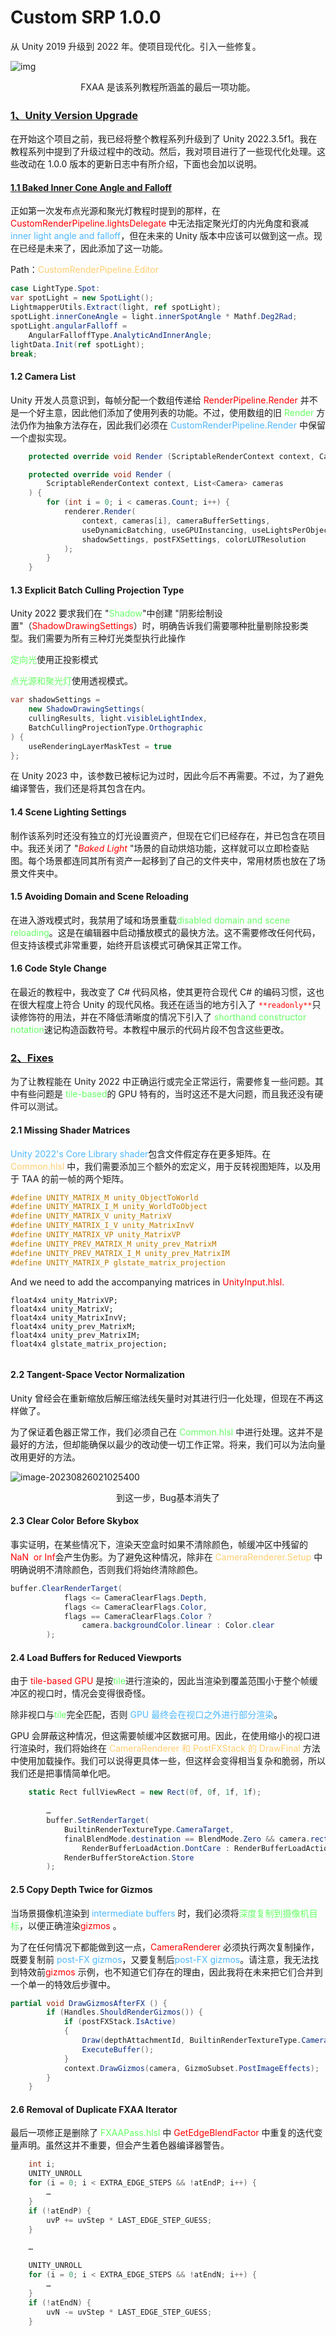 # Custom SRP 1.0.0

从 Unity 2019 升级到 2022 年。使项目现代化。引入一些修复。

![img](https://catlikecoding.com/unity/custom-srp/1-0-0/tutorial-image.jpg)

<center>FXAA 是该系列教程所涵盖的最后一项功能。</center>

### [1、Unity Version Upgrade](https://catlikecoding.com/unity/custom-srp/1-0-0/#1)

在开始这个项目之前，我已经将整个教程系列升级到了 Unity 2022.3.5f1。我在教程系列中提到了升级过程中的改动。然后，我对项目进行了一些现代化处理。这些改动在 1.0.0 版本的更新日志中有所介绍，下面也会加以说明。

#### [1.1 Baked Inner Cone Angle and Falloff](https://catlikecoding.com/unity/custom-srp/1-0-0/#1.1)

正如第一次发布点光源和聚光灯教程时提到的那样，在<font color="red"> CustomRenderPipeline.lightsDelegate</font> 中无法指定聚光灯的内光角度和衰减<font color=#4db8ff> inner light angle and falloff</font>，但在未来的 Unity 版本中应该可以做到这一点。现在已经是未来了，因此添加了这一功能。

Path：<font color=#FFCE70>CustomRenderPipeline.Editor</font>

```C#
case LightType.Spot:
var spotLight = new SpotLight();
LightmapperUtils.Extract(light, ref spotLight);
spotLight.innerConeAngle = light.innerSpotAngle * Mathf.Deg2Rad;
spotLight.angularFalloff =
    AngularFalloffType.AnalyticAndInnerAngle;
lightData.Init(ref spotLight);
break;
```

#### 1.2 Camera List

Unity 开发人员意识到，每帧分配一个数组传递给<font color="red"> RenderPipeline.Render</font> 并不是一个好主意，因此他们添加了使用列表的功能。不过，使用数组的旧 <font color=#66ff66>Render </font>方法仍作为抽象方法存在，因此我们必须在 <font color=#4db8ff>CustomRenderPipeline.Render</font> 中保留一个虚拟实现。

```C#
	protected override void Render (ScriptableRenderContext context, Camera[] cameras) {}

	protected override void Render (
		ScriptableRenderContext context, List<Camera> cameras
	) {
		for (int i = 0; i < cameras.Count; i++) {
			renderer.Render(
				context, cameras[i], cameraBufferSettings,
				useDynamicBatching, useGPUInstancing, useLightsPerObject,
				shadowSettings, postFXSettings, colorLUTResolution
			);
		}
	}
```

#### 1.3 Explicit Batch Culling Projection Type

Unity 2022 要求我们在 "<font color=#66ff66>Shadow</font>"中创建 "阴影绘制设置"（<font color="red">ShadowDrawingSettings</font>）时，明确告诉我们需要哪种批量剔除投影类型。我们需要为所有三种灯光类型执行此操作

<font color=#66ff66>定向光</font>使用正投影模式

<font color=#66ff66>点光源和聚光灯</font>使用透视模式。

```C#
var shadowSettings =
    new ShadowDrawingSettings(
    cullingResults, light.visibleLightIndex,
    BatchCullingProjectionType.Orthographic
) {
    useRenderingLayerMaskTest = true
};
```

在 Unity 2023 中，该参数已被标记为过时，因此今后不再需要。不过，为了避免编译警告，我们还是将其包含在内。

#### 1.4 Scene Lighting Settings

制作该系列时还没有独立的灯光设置资产，但现在它们已经存在，并已包含在项目中。我还关闭了 "<font color="red">*Baked Light*</font> "场景的自动烘焙功能，这样就可以立即检查贴图。每个场景都连同其所有资产一起移到了自己的文件夹中，常用材质也放在了场景文件夹中。

#### 1.5 Avoiding Domain and Scene Reloading

在进入游戏模式时，我禁用了域和场景重载<font color=#66ff66>disabled domain and scene reloading</font>。这是在编辑器中启动播放模式的最快方法。这不需要修改任何代码，但支持该模式非常重要，始终开启该模式可确保其正常工作。

#### 1.6 Code Style Change

在最近的教程中，我改变了 C# 代码风格，使其更符合现代 C# 的编码习惯，这也在很大程度上符合 Unity 的现代风格。我还在适当的地方引入了<font color="red"> `**readonly**`</font>只读修饰符的用法，并在不降低清晰度的情况下引入了<font color=#66ff66> shorthand constructor notation</font>速记构造函数符号。本教程中展示的代码片段不包含这些更改。

### [2、Fixes](https://catlikecoding.com/unity/custom-srp/1-0-0/#2)

为了让教程能在 Unity 2022 中正确运行或完全正常运行，需要修复一些问题。其中有些问题是<font color=#66ff66> tile-based</font>的 GPU 特有的，当时这还不是大问题，而且我还没有硬件可以测试。

#### 2.1 Missing Shader Matrices

<font color=#4db8ff>Unity 2022's Core Library shader</font>包含文件假定存在更多矩阵。在<font color=#FFCE70> Common.hlsl </font>中，我们需要添加三个额外的宏定义，用于反转视图矩阵，以及用于 TAA 的前一帧的两个矩阵。

```glsl
#define UNITY_MATRIX_M unity_ObjectToWorld
#define UNITY_MATRIX_I_M unity_WorldToObject
#define UNITY_MATRIX_V unity_MatrixV
#define UNITY_MATRIX_I_V unity_MatrixInvV
#define UNITY_MATRIX_VP unity_MatrixVP
#define UNITY_PREV_MATRIX_M unity_prev_MatrixM
#define UNITY_PREV_MATRIX_I_M unity_prev_MatrixIM
#define UNITY_MATRIX_P glstate_matrix_projection
```

And we need to add the accompanying matrices in <font color="red">UnityInput.hlsl.</font>

```
float4x4 unity_MatrixVP;
float4x4 unity_MatrixV;
float4x4 unity_MatrixInvV;
float4x4 unity_prev_MatrixM;
float4x4 unity_prev_MatrixIM;
float4x4 glstate_matrix_projection;
						
```

#### 2.2 Tangent-Space Vector Normalization

Unity 曾经会在重新缩放后解压缩法线矢量时对其进行归一化处理，但现在不再这样做了。

为了保证着色器正常工作，我们必须自己在 <font color=#66ff66>Common.hlsl </font>中进行处理。这并不是最好的方法，但却能确保以最少的改动使一切工作正常。将来，我们可以为法向量改用更好的方法。

![image-20230826021025400](./assets/image-20230826021025400.png)

<center>到这一步，Bug基本消失了</center>

#### 2.3 Clear Color Before Skybox

事实证明，在某些情况下，渲染天空盒时如果不清除颜色，帧缓冲区中残留的 <font color="red">NaN  or Inf</font>会产生伪影。为了避免这种情况，除非在<font color=#FFCE70> CameraRenderer.Setup </font>中明确说明不清除颜色，否则我们将始终清除颜色。

```C#
buffer.ClearRenderTarget(
			flags <= CameraClearFlags.Depth,
			flags <= CameraClearFlags.Color,
			flags == CameraClearFlags.Color ?
				camera.backgroundColor.linear : Color.clear
		);
```

#### 2.4 Load Buffers for Reduced Viewports

由于<font color="red"> tile-based GPU </font> 是按<font color=#66ff66>tile</font>进行渲染的，因此当渲染到覆盖范围小于整个帧缓冲区的视口时，情况会变得很奇怪。

除非视口与<font color=#66ff66>tile</font>完全匹配，否则 <font color=#4db8ff>GPU 最终会在视口之外进行部分渲染</font>。

GPU 会屏蔽这种情况，但这需要帧缓冲区数据可用。因此，在使用缩小的视口进行渲染时，我们将始终在 <font color=#FFCE70>CameraRenderer 和 PostFXStack 的 DrawFinal </font>方法中使用加载操作。我们可以说得更具体一些，但这样会变得相当复杂和脆弱，所以我们还是把事情简单化吧。

```C#
	static Rect fullViewRect = new Rect(0f, 0f, 1f, 1f);
	
		…
		buffer.SetRenderTarget(
			BuiltinRenderTextureType.CameraTarget,
			finalBlendMode.destination == BlendMode.Zero && camera.rect == fullViewRect ?
				RenderBufferLoadAction.DontCare : RenderBufferLoadAction.Load,
			RenderBufferStoreAction.Store
		);
```

#### 2.5 Copy Depth Twice for Gizmos

当场景摄像机渲染到<font color=#4db8ff> intermediate buffers </font>时，我们必须将<font color=#66ff66>深度复制到摄像机目标</font>，以便正确渲染<font color="red">gizmos </font>。

为了在任何情况下都能做到这一点，<font color="red">CameraRenderer </font>必须执行两次复制操作，既要复制前<font color=#4db8ff> post-FX gizmos</font>，又要复制后<font color=#4db8ff>post-FX gizmos</font>。请注意，我无法找到特效前<font color="red">gizmos </font>示例，也不知道它们存在的理由，因此我将在未来把它们合并到一个单一的特效后步骤中。

```C#
partial void DrawGizmosAfterFX () {
		if (Handles.ShouldRenderGizmos()) {
			if (postFXStack.IsActive)
			{
				Draw(depthAttachmentId, BuiltinRenderTextureType.CameraTarget, true);
				ExecuteBuffer();
			}
			context.DrawGizmos(camera, GizmoSubset.PostImageEffects);
		}
	}
```

#### 2.6 Removal of Duplicate FXAA Iterator

最后一项修正是删除了 <font color=#66ff66>FXAAPass.hlsl</font> 中 <font color="red">GetEdgeBlendFactor </font>中重复的迭代变量声明。虽然这并不重要，但会产生着色器编译器警告。

```glsl
	int i;
	UNITY_UNROLL
	for (i = 0; i < EXTRA_EDGE_STEPS && !atEndP; i++) {
		…
	}
	if (!atEndP) {
		uvP += uvStep * LAST_EDGE_STEP_GUESS;
	}

	…

	UNITY_UNROLL
	for (i = 0; i < EXTRA_EDGE_STEPS && !atEndN; i++) {
		…
	}
	if (!atEndN) {
		uvN -= uvStep * LAST_EDGE_STEP_GUESS;
	}
```